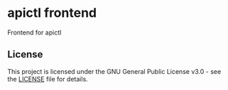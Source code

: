 # apictl frontend

Frontend for apictl

## License

This project is licensed under the GNU General Public License v3.0 - see the [LICENSE](LICENSE) file for details.
